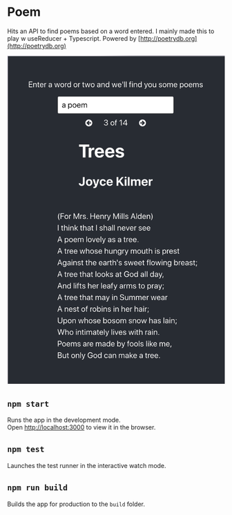 # Poem

Hits an API to find poems based on a word entered. I mainly made this to play w useReducer + Typescript. Powered by [http://poetrydb.org](http://poetrydb.org)

![Image of app](https://github.com/alexboots/poem/blob/master/readme-img.png)

## `npm start`

Runs the app in the development mode.<br>
Open [http://localhost:3000](http://localhost:3000) to view it in the browser.

## `npm test`

Launches the test runner in the interactive watch mode.<br>

## `npm run build`

Builds the app for production to the `build` folder.<br>
